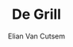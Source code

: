 ---
title: De Grill
createdAt: 09/10/2020 17:10
author: "Elian Van Cutsem"
tags:
  - Full-stack
  - Wordpress
imgUrl: https://i.imgur.com/7ixAE5E.jpg
---